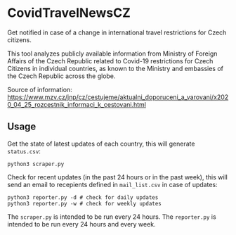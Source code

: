 # CovidTravelNewsCZ
Get notified in case of a change in international travel restrictions for Czech citizens.

This tool analyzes publicly available information from Ministry of Foreign Affairs of the Czech Republic related to Covid-19 restrictions for Czech Citizens in individual countries, as known to the Ministry and embassies of the Czech Republic across the globe.

Source of information: https://www.mzv.cz/jnp/cz/cestujeme/aktualni_doporuceni_a_varovani/x2020_04_25_rozcestnik_informaci_k_cestovani.html

## Usage

Get the state of latest updates of each country, this will generate `status.csv`:
```
python3 scraper.py
```

Check for recent updates (in the past 24 hours or in the past week), this will send an email to recepients defined in `mail_list.csv` in case of updates: 
```
python3 reporter.py -d # check for daily updates
python3 reporter.py -w # check for weekly updates
```

The `scraper.py` is intended to be run every 24 hours.
The `reporter.py` is intended to be run every 24 hours and every week.
